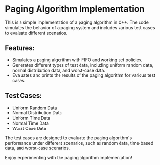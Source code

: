 <h1>Paging Algorithm Implementation</h1>
    <p>This is a simple implementation of a paging algorithm in C++. The code simulates the behavior of a paging system and includes various test cases to evaluate different scenarios.</p>
    <h2>Features:</h2>
    <ul>
      <li>Simulates a paging algorithm with FIFO and working set policies.</li>
      <li>Generates different types of test data, including uniform random data, normal distribution data, and worst-case data.</li>
      <li>Evaluates and prints the results of the paging algorithm for various test cases.</li>
    </ul>
    <h2>Test Cases:</h2>
    <ul>
      <li>Uniform Random Data</li>
      <li>Normal Distribution Data</li>
      <li>Uniform Time Data</li>
      <li>Normal Time Data</li>
      <li>Worst Case Data</li>
    </ul>
    <p>The test cases are designed to evaluate the paging algorithm's performance under different scenarios, such as random data, time-based data, and worst-case scenarios.</p>
    <p>Enjoy experimenting with the paging algorithm implementation!</p>
